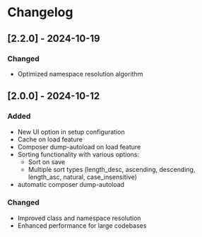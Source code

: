 # Changelog

## [2.2.0] - 2024-10-19

### Changed
- Optimized namespace resolution algorithm

## [2.0.0] - 2024-10-12

### Added
- New UI option in setup configuration
- Cache on load feature
- Composer dump-autoload on load feature
- Sorting functionality with various options:
  - Sort on save
  - Multiple sort types (length_desc, ascending, descending, length_asc, natural, case_insensitive)
- automatic composer dump-autoload

### Changed
- Improved class and namespace resolution
- Enhanced performance for large codebases
